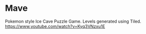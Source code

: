 # Mave
Pokemon style Ice Cave Puzzle Game.
Levels generated using Tiled.
https://www.youtube.com/watch?v=Kyq3VNzxu1E
